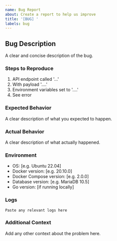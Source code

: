```yaml
---
name: Bug Report
about: Create a report to help us improve
title: '[BUG] '
labels: bug
---
```


## Bug Description
A clear and concise description of the bug.

### Steps to Reproduce
1. API endpoint called '...'
2. With payload '....'
3. Environment variables set to '....'
4. See error

### Expected Behavior
A clear description of what you expected to happen.

### Actual Behavior
A clear description of what actually happened.

### Environment
- OS: [e.g. Ubuntu 22.04]
- Docker version: [e.g. 20.10.0]
- Docker Compose version: [e.g. 2.0.0]
- Database version: [e.g. MariaDB 10.5]
- Go version: [if running locally]

### Logs
```
Paste any relevant logs here
```

### Additional Context
Add any other context about the problem here.